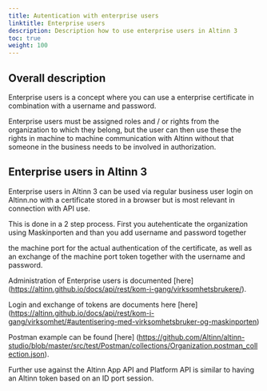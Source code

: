 ```yaml
---
title: Autentication with enterprise users
linktitle: Enterprise users
description: Description how to use enterprise users in Altinn 3
toc: true
weight: 100
---
```



## Overall description

Enterprise users is a concept where you can use a enterprise certificate 
in combination with a username and password.

Enterprise users must be assigned roles and / or rights
from the organization to which they belong, but the user can then use these
the rights in machine to machine communication with Altinn without that
someone in the business needs to be involved in authorization.

## Enterprise users in Altinn 3

Enterprise users in Altinn 3 can be used via regular business user login on Altinn.no with a certificate stored in a browser but is most relevant in connection with API use.

This is done in a 2 step process. First you autehenticate the organization using Maskinporten
and than you add username and password together 

the machine port for the actual authentication of the certificate, as well as an exchange of the machine port token together with the username and password.

Administration of Enterprise users is documented [here] (https://altinn.github.io/docs/api/rest/kom-i-gang/virksomhetsbrukere/).

Login and exchange of tokens are documents here [here] (https://altinn.github.io/docs/api/rest/kom-i-gang/virksomhet/#autentisering-med-virksomhetsbruker-og-maskinporten)

Postman example can be found [here] (https://github.com/Altinn/altinn-studio/blob/master/src/test/Postman/collections/Organization.postman_collection.json).

Further use against the Altinn App API and Platform API is similar to having an Altinn token based on an ID port session.


